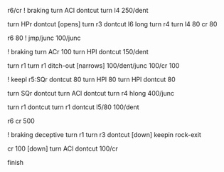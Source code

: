 r6/cr ! braking turn ACl dontcut turn l4 250/dent 

turn HPr dontcut [opens] turn r3 dontcut l6 long turn r4 turn l4 80 cr 80 

r6 80 ! jmp/junc 100/junc

! braking turn ACr 100 turn HPl dontcut 150/dent

turn r1 turn r1 ditch-out [narrows] 100/dent/junc 100/cr 100

! keepl r5:SQr dontcut 80 turn HPl 80 turn HPl dontcut 80 

turn SQr dontcut turn ACl dontcut turn r4 hlong 400/junc

turn r1 dontcut turn r1 dontcut l5/80 100/dent

r6 cr 500 

! braking deceptive turn r1 turn r3 dontcut [down] keepin rock-exit

cr 100 [down] turn ACl dontcut 100/cr 

finish

